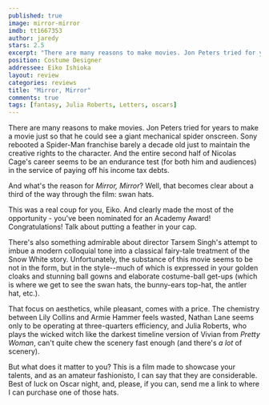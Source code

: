 ```yaml
---
published: true
image: mirror-mirror
imdb: tt1667353
author: jaredy
stars: 2.5
excerpt: "There are many reasons to make movies. Jon Peters tried for years to make a movie just so that he could see a giant mechanical spider onscreen. Sony rebooted a Spider-Man franchise barely a decade old just to maintain the creative rights to the character. And the entire second half of Nicolas Cage&rsquo;s career seems to be an endurance test (for both him and audiences) in the service of paying off his income tax debts."
position: Costume Designer
addressee: Eiko Ishioka
layout: review
categories: reviews
title: "Mirror, Mirror"
comments: true
tags: [fantasy, Julia Roberts, Letters, oscars]
---
```

There are many reasons to make movies. Jon Peters tried for years to make a movie just so that he could see a giant mechanical spider onscreen. Sony rebooted a Spider-Man franchise barely a decade old just to maintain the creative rights to the character. And the entire second half of Nicolas Cage's career seems to be an endurance test (for both him and audiences) in the service of paying off his income tax debts. 

And what's the reason for _Mirror, Mirror_? Well, that becomes clear about a third of the way through the film: swan hats.

This was a real coup for you, Eiko. And clearly made the most of the opportunity - you've been nominated for an Academy Award! Congratulations! Talk about putting a feather in your cap.

There's also something admirable about director Tarsem Singh's attempt to imbue a modern colloquial tone into a classical fairy-tale treatment of the Snow White story. Unfortunately, the substance of this movie seems to be not in the form, but in the style--much of which is expressed in your golden cloaks and stunning ball gowns and elaborate costume-ball get-ups (which is where we get to see the swan hats, the bunny-ears top-hat, the antler hat, etc.).

That focus on aesthetics, while pleasant, comes with a price. The chemistry between Lily Collins and Armie Hammer feels wasted, Nathan Lane seems only to be operating at three-quarters efficiency, and Julia Roberts, who plays the wicked witch like the darkest timeline version of Vivian from _Pretty Woman_, can't quite chew the scenery fast enough (and there's _a lot_ of scenery). 

But what does it matter to you? This is a film made to showcase your talents, and as an amateur fashionisto, I can say that they are considerable. Best of luck on Oscar night, and, please, if you can, send me a link to where I can purchase one of those hats.  